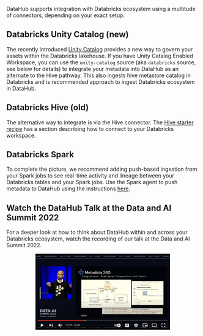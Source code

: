 DataHub supports integration with Databricks ecosystem using a multitude of connectors, depending on your exact setup.

## Databricks Unity Catalog (new)

The recently introduced [Unity Catalog](https://www.databricks.com/product/unity-catalog) provides a new way to govern your assets within the Databricks lakehouse. If you have Unity Catalog Enabled Workspace, you can use the `unity-catalog` source (aka `databricks` source, see below for details) to integrate your metadata into DataHub as an alternate to the Hive pathway. This also ingests hive metastore catalog in Databricks and is recommended approach to ingest Databricks ecosystem in DataHub.

## Databricks Hive (old)

The alternative way to integrate is via the Hive connector. The [Hive starter recipe](http://datahubproject.io/docs/generated/ingestion/sources/hive#starter-recipe) has a section describing how to connect to your Databricks workspace.

## Databricks Spark

To complete the picture, we recommend adding push-based ingestion from your Spark jobs to see real-time activity and lineage between your Databricks tables and your Spark jobs. Use the Spark agent to push metadata to DataHub using the instructions [here](../../../../metadata-integration/java/acryl-spark-lineage/README.md#configuration-instructions-databricks).

## Watch the DataHub Talk at the Data and AI Summit 2022

For a deeper look at how to think about DataHub within and across your Databricks ecosystem, watch the recording of our talk at the Data and AI Summit 2022.

<p align="center">
<a href="https://www.youtube.com/watch?v=SCP0PR3t7dc">
<img width="70%"  src="https://raw.githubusercontent.com/datahub-project/static-assets/main/imgs/metadata-ingestion/databricks/data_and_ai_summit_2022.png"/>
</a>
</p>
